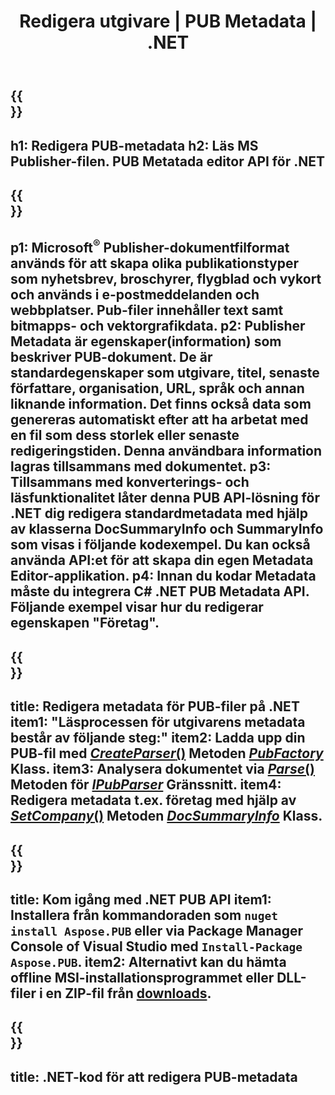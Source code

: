 ﻿---
translation: true
template: /_templates/metadata-net.md
title: Redigera utgivare | PUB Metadata | .NET
description: Läs utgivarens metadata med PUB .NET API-lösning. Native C# .NET API ger dig tillgång till egenskaperna SummaryInfo och DocSummaryInfo.
url: /net/metadata/pub/
metakeywords: redigera pub metadata net, pub fil metadata C#, publisher metadata editor .net, läs pub fil metadata C#, läs pub metadata .net
family: pub
platformtag: net
feature: metadata
aliases: /net/metadata/
---

{{<section banner>}}
---
h1: Redigera PUB-metadata
h2: Läs MS Publisher-filen. PUB Metatada editor API för .NET
---

{{<section overview>}}
---
p1: Microsoft<sup>®</sup> Publisher-dokumentfilformat används för att skapa olika publikationstyper som nyhetsbrev, broschyrer, flygblad och vykort och används i e-postmeddelanden och webbplatser. Pub-filer innehåller text samt bitmapps- och vektorgrafikdata.
p2: Publisher Metadata är egenskaper(information) som beskriver PUB-dokument. De är standardegenskaper som utgivare, titel, senaste författare, organisation, URL, språk och annan liknande information. Det finns också data som genereras automatiskt efter att ha arbetat med en fil som dess storlek eller senaste redigeringstiden. Denna användbara information lagras tillsammans med dokumentet.
p3: Tillsammans med konverterings- och läsfunktionalitet låter denna PUB API-lösning för .NET dig redigera standardmetadata med hjälp av klasserna DocSummaryInfo och SummaryInfo som visas i följande kodexempel. Du kan också använda API:et för att skapa din egen Metadata Editor-applikation.
p4: Innan du kodar Metadata måste du integrera C# .NET PUB Metadata API. Följande exempel visar hur du redigerar egenskapen "Företag".
---

{{<section feature1>}}
---
title: Redigera metadata för PUB-filer på .NET
item1: "Läsprocessen för utgivarens metadata består av följande steg:"
item2: Ladda upp din PUB-fil med [*CreateParser*()](https://reference.aspose.com/pub/net/aspose.pub/pubfactory//methods/createparser/index) Metoden [*PubFactory*](https://reference.aspose.com/pub/net/aspose.pub/pubfactory/) Klass.
item3: Analysera dokumentet via [*Parse*()](https://reference.aspose.com/pub/net/aspose.pub/ipubparser//methods/parse) Metoden för [*IPubParser*](https://referens.aspose.com/pub/net/aspose.pub/ipubparser) Gränssnitt.
item4: Redigera metadata t.ex. företag med hjälp av [*SetCompany*()](https://reference.aspose.com/pub/net/aspose.pub/docsummaryinfo/methods/setcompany) Metoden [*DocSummaryInfo*](https://reference.aspose.com/pub/net/aspose.pub/docsummaryinfo) Klass.
---

{{<section feature2>}}
---
title: Kom igång med .NET PUB API
item1: Installera från kommandoraden som ```nuget install Aspose.PUB``` eller via Package Manager Console of Visual Studio med ```Install-Package Aspose.PUB```.
item2: Alternativt kan du hämta offline MSI-installationsprogrammet eller DLL-filer i en ZIP-fil från [downloads](https://releases.aspose.com/pub/net/).
---

{{<section codeexample>}}
---
title: .NET-kod för att redigera PUB-metadata
---